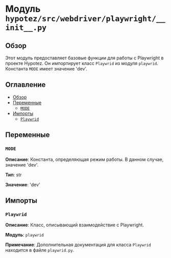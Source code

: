 # Модуль `hypotez/src/webdriver/playwright/__init__.py`

## Обзор

Этот модуль предоставляет базовые функции для работы с Playwright в проекте Hypotez.  Он импортирует класс `Playwrid` из модуля `playwrid`.  Константа `MODE` имеет значение 'dev'.

## Оглавление

* [Обзор](#обзор)
* [Переменные](#переменные)
    * [`MODE`](#mode)
* [Импорты](#импорты)
    * [`Playwrid`](#playwrid)


## Переменные

### `MODE`

**Описание**: Константа, определяющая режим работы. В данном случае, значение 'dev'.

**Тип**: str

**Значение**: 'dev'


## Импорты

### `Playwrid`

**Описание**:  Класс, описывающий взаимодействие с Playwright.

**Модуль**: `playwrid`

**Примечание**: Дополнительная документация для класса `Playwrid` находится в файле `playwrid.py`.